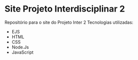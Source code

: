 # Site Projeto Interdisciplinar 2
Repositório para o site do Projeto Inter 2 
Tecnologias utilizadas:
- EJS
- HTML
- CSS
- Node.Js
- JavaScript
